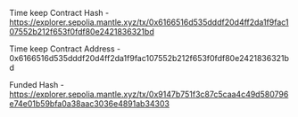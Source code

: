 Time keep Contract Hash - https://explorer.sepolia.mantle.xyz/tx/0x6166516d535dddf20d4ff2da1f9fac107552b212f653f0fdf80e2421836321bd


Time keep Contract Address - 0x6166516d535dddf20d4ff2da1f9fac107552b212f653f0fdf80e2421836321bd


Funded Hash - https://explorer.sepolia.mantle.xyz/tx/0x9147b751f3c87c5caa4c49d580796e74e01b59bfa0a38aac3036e4891ab34303

